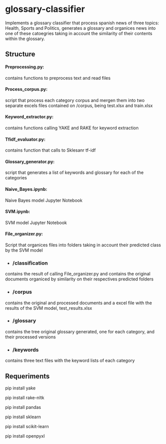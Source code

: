 # glossary-classifier
Implements a glossary classifier that process spanish news of three topics: Health, Sports and Politics, generates a glossary and organices news into one of these catoegries taking in account the similarity of their contents within the glossary.
## Structure

#### Preprocessing.py: 
contains functions to preprocess text and read files 

#### Process_corpus.py: 
script that process each category corpus and mergen them into two separate excels files contained on /corpus, being test.xlsx and train.xlsx
#### Keyword_extractor.py: 
contains functions calling YAKE and RAKE for keyword extraction
#### Tfidf_evaluator.py: 
contains function that calls to Sklesanr tf-idf
#### Glossary_generator.py: 
script that generates a list of keywords and glossary for each of the categories
#### Naive_Bayes.ipynb: 
Naive Bayes model Jupyter Notebook
#### SVM.ipynb: 
SVM model Jupyter Notebook
#### File_organizer.py: 
Script that organices files into folders taking in account their predicted class by the SVM model

-	### /classification	  
contains the result of calling File_organizer.py and contains the original documents organiced by similarity on their respectives predicted folders
- ### /corpus
contains the original and processed documents and a excel file with the results of the SVM model, test_results.xlsx
- ### /glossary
contains the tree original glossary generated, one for each category, and their processed versions
- ### /keywords
contains three text files with the keyword lists of each category

## Requeriments
pip install yake

pip install rake-nltk

pip install pandas

pip install sklearn

pip install scikit-learn

pip install openpyxl
